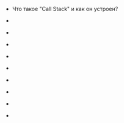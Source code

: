 * Что такое "Call Stack" и как он устроен?
> 

* 
> 

* 
> 

* 
> 

* 
> 

* 
> 

* 
> 

* 
> 

* 
> 

* 
> 